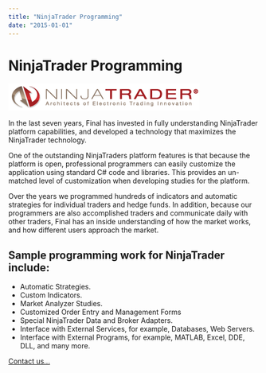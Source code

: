 ```yaml
---
title: "NinjaTrader Programming"
date: "2015-01-01"
---
```

# NinjaTrader Programming


![NinjaTrader](./ninjatrader_logo.png)

In the last seven years, Final has invested in fully understanding NinjaTrader platform capabilities, and developed a technology that maximizes the NinjaTrader technology.

One of the outstanding NinjaTraders platform features is that because the platform is open, professional programmers can easily customize the application using standard C# code and libraries. This provides an un-matched level of customization when developing studies for the platform.

Over the years we programmed hundreds of indicators and automatic strategies for individual traders and hedge funds. In addition, because our programmers are also accomplished traders and communicate daily with other traders, Final has an inside understanding of how the market works, and how different users approach the market.

## Sample programming work for NinjaTrader include:

* Automatic Strategies.
* Custom Indicators.
* Market Analyzer Studies.
* Customized Order Entry and Management Forms
* Special NinjaTrader Data and Broker Adapters.
* Interface with External Services, for example, Databases, Web Servers.
* Interface with External Programs, for example, MATLAB, Excel, DDE, DLL, and many more.

[Contact us...](/contact/)
